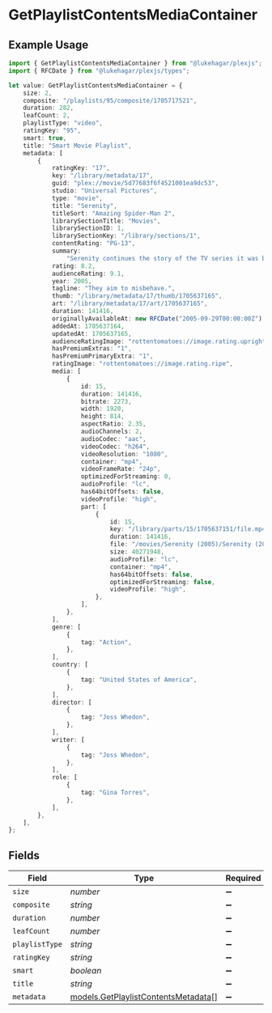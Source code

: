 # GetPlaylistContentsMediaContainer

## Example Usage

```typescript
import { GetPlaylistContentsMediaContainer } from "@lukehagar/plexjs";
import { RFCDate } from "@lukehagar/plexjs/types";

let value: GetPlaylistContentsMediaContainer = {
    size: 2,
    composite: "/playlists/95/composite/1705717521",
    duration: 282,
    leafCount: 2,
    playlistType: "video",
    ratingKey: "95",
    smart: true,
    title: "Smart Movie Playlist",
    metadata: [
        {
            ratingKey: "17",
            key: "/library/metadata/17",
            guid: "plex://movie/5d77683f6f4521001ea9dc53",
            studio: "Universal Pictures",
            type: "movie",
            title: "Serenity",
            titleSort: "Amazing Spider-Man 2",
            librarySectionTitle: "Movies",
            librarySectionID: 1,
            librarySectionKey: "/library/sections/1",
            contentRating: "PG-13",
            summary:
                "Serenity continues the story of the TV series it was based upon (\"Firefly\"). River Tam had a secret - one in which she's not even aware - so dangerous, no one's safe, as an Alliance operative's sent to capture her, and all others are considered irrelevant to his job.",
            rating: 8.2,
            audienceRating: 9.1,
            year: 2005,
            tagline: "They aim to misbehave.",
            thumb: "/library/metadata/17/thumb/1705637165",
            art: "/library/metadata/17/art/1705637165",
            duration: 141416,
            originallyAvailableAt: new RFCDate("2005-09-29T00:00:00Z"),
            addedAt: 1705637164,
            updatedAt: 1705637165,
            audienceRatingImage: "rottentomatoes://image.rating.upright",
            hasPremiumExtras: "1",
            hasPremiumPrimaryExtra: "1",
            ratingImage: "rottentomatoes://image.rating.ripe",
            media: [
                {
                    id: 15,
                    duration: 141416,
                    bitrate: 2273,
                    width: 1920,
                    height: 814,
                    aspectRatio: 2.35,
                    audioChannels: 2,
                    audioCodec: "aac",
                    videoCodec: "h264",
                    videoResolution: "1080",
                    container: "mp4",
                    videoFrameRate: "24p",
                    optimizedForStreaming: 0,
                    audioProfile: "lc",
                    has64bitOffsets: false,
                    videoProfile: "high",
                    part: [
                        {
                            id: 15,
                            key: "/library/parts/15/1705637151/file.mp4",
                            duration: 141416,
                            file: "/movies/Serenity (2005)/Serenity (2005).mp4",
                            size: 40271948,
                            audioProfile: "lc",
                            container: "mp4",
                            has64bitOffsets: false,
                            optimizedForStreaming: false,
                            videoProfile: "high",
                        },
                    ],
                },
            ],
            genre: [
                {
                    tag: "Action",
                },
            ],
            country: [
                {
                    tag: "United States of America",
                },
            ],
            director: [
                {
                    tag: "Joss Whedon",
                },
            ],
            writer: [
                {
                    tag: "Joss Whedon",
                },
            ],
            role: [
                {
                    tag: "Gina Torres",
                },
            ],
        },
    ],
};
```

## Fields

| Field                                                                            | Type                                                                             | Required                                                                         | Description                                                                      | Example                                                                          |
| -------------------------------------------------------------------------------- | -------------------------------------------------------------------------------- | -------------------------------------------------------------------------------- | -------------------------------------------------------------------------------- | -------------------------------------------------------------------------------- |
| `size`                                                                           | *number*                                                                         | :heavy_minus_sign:                                                               | N/A                                                                              | 2                                                                                |
| `composite`                                                                      | *string*                                                                         | :heavy_minus_sign:                                                               | N/A                                                                              | /playlists/95/composite/1705717521                                               |
| `duration`                                                                       | *number*                                                                         | :heavy_minus_sign:                                                               | N/A                                                                              | 282                                                                              |
| `leafCount`                                                                      | *number*                                                                         | :heavy_minus_sign:                                                               | N/A                                                                              | 2                                                                                |
| `playlistType`                                                                   | *string*                                                                         | :heavy_minus_sign:                                                               | N/A                                                                              | video                                                                            |
| `ratingKey`                                                                      | *string*                                                                         | :heavy_minus_sign:                                                               | N/A                                                                              | 95                                                                               |
| `smart`                                                                          | *boolean*                                                                        | :heavy_minus_sign:                                                               | N/A                                                                              | true                                                                             |
| `title`                                                                          | *string*                                                                         | :heavy_minus_sign:                                                               | N/A                                                                              | Smart Movie Playlist                                                             |
| `metadata`                                                                       | [models.GetPlaylistContentsMetadata](../models/getplaylistcontentsmetadata.md)[] | :heavy_minus_sign:                                                               | N/A                                                                              |                                                                                  |